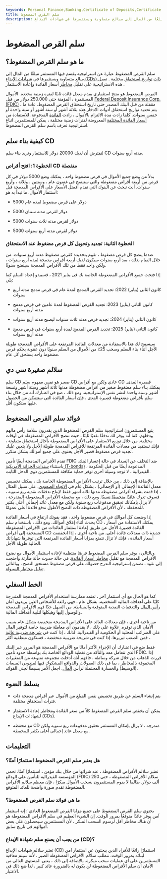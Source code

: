 ```yaml
---
keywords: Personal Finance,Banking,Certificate of Deposits,Certificate of Deposits (CDs)
title: سلم القرص المضغوط
description: سلم القرص المضغوط عبارة عن استراتيجية يقسم فيها المستثمر مبلغًا من المال إلى مبالغ متساوية ويستثمرها في شهادات الإيداع (CDs) ذات تواريخ استحقاق مختلفة.
---
```


# سلم القرص المضغوط
## ما هو سلم القرص المضغوط؟

سلم القرص المضغوط عبارة عن استراتيجية يقسم فيها المستثمر مبلغًا من المال إلى مبالغ متساوية ويستثمرها في [شهادات الإيداع (CDs) ذات](/certificateofdeposit) [تواريخ استحقاق](/maturitydate) مختلفة . تعمل هذه الاستراتيجية على تقليل [مخاطر](/reinvestmentrisk) أسعار الفائدة وإعادة الاستثمار .

القرص المضغوط هو منتج استثماري يقدم معدل فائدة ثابتًا لفترة زمنية محددة. الأموال المستثمرة ، المؤمنة حتى 250.000 دولار من قبل [Federal Deposit Insurance Corp. (FDIC)](/fdic) ، مقفلة من قبل البنك المصدر حتى تاريخ استحقاق القرص المضغوط. عادة ما يتم تحديد تواريخ استحقاق أدوات الادخار هذه بثلاثة أشهر أو ستة أشهر أو سنة واحدة أو خمس سنوات. كلما زادت مدة الالتزام بالأموال ، زادت [الفائدة](/interest) المدفوعة. للاستفادة من [أسعار الفائدة المختلفة](/interestrate) المعروضة لفترات زمنية مختلفة ، يمكن للمستثمرين اتباع استراتيجية تعرف باسم سلم القرص المضغوط.

## كيفية بناء سلم CD

لنفترض أن لديك 20000 دولار للاستثمار وتريد بناء سلم CD مدته أربع سنوات.

### الخطوة 1: افتح أقراص CD منفصلة

بدلاً من وضع جميع الأموال في قرص مضغوط واحد ، يمكنك وضع 5000 دولار في كل قرص من أربعة أقراص مضغوطة والتي ستنضج في غضون عام ، وسنتين ، وثلاثة ، وأربع سنوات. أنت تبحث عن البنوك التي تقدم أفضل الأسعار على الأقراص المدمجة قبل استثمار الأموال. ما تبدأ به هو:

- 5000 دولار على قرص مضغوط لمدة عام

- 5000 دولار لقرص مدته سنتان

- 5000 دولار لقرص مدته ثلاث سنوات

- 5000 دولار لقرص مدته أربع سنوات

### الخطوة الثانية: تجديد وتحويل كل قرص مضغوط عند الاستحقاق

عندما ينضج كل قرص مضغوط ، تقوم بتجديده كقرص مضغوط مدته أربع سنوات. من خلال القيام بذلك ، بعد أربع سنوات سيكون لديك أربعة أقراص مدمجة لمدة أربع سنوات ، ولكن واحد فقط من تلك الأقراص المدمجة سينضج سنويًا.

إذا فتحت جميع الأقراص المضغوطة الخاصة بك في يناير 2021 ، فسيبدو إعداد السلم كما يلي:

- كانون الثاني (يناير) 2022: تجديد القرص المدمج لمدة عام في قرص مدمج مدته أربع سنوات

- كانون الثاني (يناير) 2023: تجديد القرص المضغوط لمدة عامين في قرص مدمج مدته أربع سنوات

- كانون الثاني (يناير) 2024: تجديد قرص مدته ثلاث سنوات ليصبح مدته أربع سنوات

- كانون الثاني (يناير) 2025: تجديد القرص المدمج لمدة أربع سنوات في قرص مدمج مدته أربع سنوات

سيسمح لك هذا بالاستفادة من معدلات الفائدة المرتفعة على الأقراص المدمجة طويلة الأجل أثناء بناء السلم وسحب 25٪ من الأموال من السلم سنويًا دون عقوبة بحكم قرص مضغوط واحد يستحق كل عام.

## سلالم صغيرة سي دي

سلم CD صغير هو نفس مفهوم سلم CD عادي ولكن مع أقراص CD قصيرة المدى. يمكنك بناء سلم مضغوط صغير من أقراص مضغوطة مدتها ثلاثة أشهر وستة أشهر وتسعة أشهر وسنة واحدة لنشر نفس الإستراتيجية. ومع ذلك ، ضع في اعتبارك أنه من خلال بناء سلم بأقراص مضغوطة قصيرة المدى ، فإن أسعار الفائدة التي ستتمكن من الحصول عليها ستكون أقل.

## فوائد سلم القرص المضغوط

يتبع المستثمرون استراتيجية سلم القرص المضغوط الذين يقدرون سلامة رأس مالهم ودخلهم. كما أنه يوفر لك تدفقًا نقديًا ثابتًا ، حيث تنضج الأقراص المضغوطة في أوقات مختلفة. من خلال توزيع الاستثمار على الأقراص المضغوطة بآجال استحقاق متفاوتة ، فإنك تستفيد من معدلات الفائدة المرتفعة للأقراص المدمجة طويلة الأجل ولا يتعين عليك تجديد قرص مضغوط قصير الأجل يحتوي على جميع أموالك بشكل متكرر.

تقدم الأقراص المدمجة أيضًا تأمين FDIC ضد التخلف عن السداد في حالة إعسار البنك. باستثناء [سندات الخزانة الأمريكية (T-bonds)](/treasurybond) ، المدعومة أيضًا من قبل الحكومة الفيدرالية ، لا توجد وسيلة أخرى توفر حماية مكافئة للمستثمرين ذوي الدخل الثابت.

بالإضافة إلى ذلك ، من خلال ترتيب الأقراص المضغوطة الخاصة بك ، يمكنك تخصيص معدل الفائدة الإجمالي (أو الإجمالي) ، بشكل عام في [الاتجاه الصعودي](/upside). على سبيل المثال ، إذا قمت بشراء أقراص مضغوطة مدتها ثلاثة أشهر فقط لإنتاج تدفقات نقدية ربع سنوية ، فسوف تدرك [عائدًا](/rateofreturn) [منخفضًا نسبيًا](/rateofreturn). ومع ذلك ، مع محفظة الأقراص المضغوطة المتدرجة ، لا يزال بإمكانك تحقيق مدفوعات ربع سنوية ولكن مع معدل عائد إجمالي أعلى بكثير للمحفظة ، لأن الأقراص المضغوطة ذات النضج الأطول تدفع فائدة أعلى عمومًا.

إذا وضعت كل أموالك في قرص مضغوط واحد ، فقد يفوتك ارتفاع في أسعار الفائدة يحدث أثناء إغلاق أموالك. ومع ذلك ، باستخدام سلم CD ، يمكنك الاستفادة من أسعار الفائدة قصيرة الأجل عن طريق إعادة استثمار العائدات من الأقراص المضغوطة المستحقة إلى أقراص CD جديدة ذات معدلات فائدة أعلى. من ناحية أخرى ، إذا انخفضت أسعار الفائدة ، فإنك لا تزال تتمتع بمزايا أسعار الفائدة المرتفعة التي توفرها شهاداتك الحالية طويلة الأجل.

وبالتالي ، يوفر سلم القرص المضغوط فرصًا منتظمة لإعادة استثمار الأموال مع نضوج الأقراص المدمجة مع تقليل [مخاطر أسعار الفائدة](/interestraterisk). في حالة حدوث حالة طارئة واحتجت إلى نقود ، تضمن إستراتيجية التدرج حصولك على قرص مضغوط مستحق النضج ، وبالتالي تقليل [مخاطر السيولة](/liquidityrisk).

## الخط السفلي

كما هو الحال مع أي استثمار آخر ، تعتمد ممارسة استخدام الأقراص المدمجة المتدرجة كليًا على أهدافك المالية الشخصية. بشكل عام ، فهي رائعة للأشخاص الذين يريدون أمان [رأس المال](/capital) والتدفقات النقدية المتوقعة والبساطة. من السهل جدًا فهم الأقراص المدمجة والوصول إليها وهيكلها لتلبية أهدافك المالية.

من ناحية أخرى ، فإن معدلات العائد على الأقراص المدمجة منخفضة بشكل عام بسبب الأمان الذي توفره. علاوة على ذلك ، لا يقدمون أي معاملة ضريبية خاصة لتوفير المال على الضرائب المحلية أو الحكومية أو الفيدرالية. لذلك ، إذا كنت في [شريحة ضريبية عالية](/taxbracket) ، فمن الصعب تبريرها. إذا كنت في شريحة ضريبية منخفضة ، فستكون منطقية أكثر.

فقط ضع في اعتبارك أن الإجراء الأكثر أمانًا مع الأقراص المدمجة هو المرور عبر البنك الذي تتعامل معه والتأكد من تغطية الودائع الخاصة بك بواسطة حدود تأمين FDIC. إذا قررت الذهاب من خلال شركة وساطة ، فافهم أنك أدخلت مجموعة متنوعة من المتغيرات المحفوفة بالمخاطر ، بما في ذلك العمولات والدوافع المشكوك فيها لمندوبي المبيعات (الوسيط) والخسارة المحتملة لرأس [المال](/principal). اجعل الأمر بسيطًا لجني الفوائد.

## يسلط الضوء

- يتم إنشاء السلم عن طريق تخصيص نفس المبلغ من الأموال عبر أقراص مدمجة ذات فترات استحقاق مختلفة.

- يمكن أن يخفض سلم القرص المضغوط كلاً من سعر الفائدة ومخاطر إعادة الاستثمار لشهادات الإيداع (CDs).

- مع محفظة CD متدرجة ، لا يزال بإمكان المستثمر تحقيق مدفوعات ربع سنوية ولكن مع معدل عائد إجمالي أعلى بكثير للمحفظة.

## التعليمات

### هل يعتبر سلم القرص المضغوط استثمارًا آمنًا؟

تعتبر سلالم الأقراص المضغوطة ، عند شرائها من خلال بنك مؤمن ، استثمارًا آمنًا. تحمي المؤسسة الفيدرالية للتأمين على الودائع (FDIC) سلالم الأقراص المضغوطة ، حتى 250 ألف دولار. طالما لا يقوم المستثمرون بسحب الأموال مبكرًا ، فإن معظم سلالم الأقراص المضغوطة تقدم صورة واضحة للعائد المتوقع.

### ما هي فوائد سلم القرص المضغوط؟

يحتوي سلم القرص المضغوط على جميع مزايا القرص المضغوط العادي ؛ إنه استثمار آمن يوفر عائدًا متوقعًا بمرور الوقت. إن الشيء العظيم في سلم الأقراص المضغوطة هو أن هناك مخاطر أقل لرسوم السحب المبكر ، لأن المستثمرين سيحصلون على بعض أموالهم في تاريخ سابق.

### من يجب أن يصنع سلم شهادة الإيداع (CD)؟

تعتبر سلالم شهادات الإيداع (CD) استثمارًا رائعًا للأفراد الذين يبحثون عن استثمار آمن لبنائه بمرور الوقت. تتطلب سلالم الأقراص المضغوطة الصبر ، لأنه سيتم معاقبة المستثمرين على أي عمليات سحب مبكرة. بالإضافة إلى ذلك ، يعني المستوى العالي من الأمان أن سلم الأقراص المضغوطة لن يكون له بالضرورة عائد كبير ، لذا ضع ذلك في الاعتبار.

